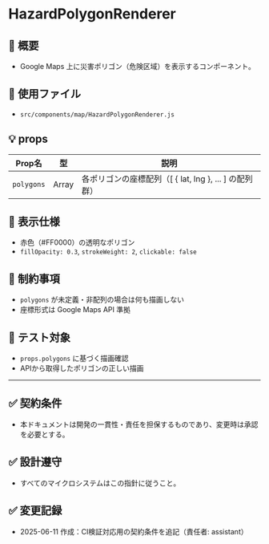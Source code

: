 # HazardPolygonRenderer

## 🧭 概要

- Google Maps 上に災害ポリゴン（危険区域）を表示するコンポーネント。

## 🔧 使用ファイル

- `src/components/map/HazardPolygonRenderer.js`

## 💡 props

| Prop名     | 型    | 説明                                                   |
| ---------- | ----- | ------------------------------------------------------ |
| `polygons` | Array | 各ポリゴンの座標配列（[ { lat, lng }, ... ] の配列群） |

## 🎨 表示仕様

- 赤色（#FF0000）の透明なポリゴン
- `fillOpacity: 0.3`, `strokeWeight: 2`, `clickable: false`

## 📌 制約事項

- `polygons` が未定義・非配列の場合は何も描画しない
- 座標形式は Google Maps API 準拠

## 🧪 テスト対象

- `props.polygons` に基づく描画確認
- APIから取得したポリゴンの正しい描画

---

## ✅ 契約条件

- 本ドキュメントは開発の一貫性・責任を担保するものであり、変更時は承認を必要とする。

## ✅ 設計遵守

- すべてのマイクロシステムはこの指針に従うこと。

## ✅ 変更記録

- 2025-06-11 作成：CI検証対応用の契約条件を追記（責任者: assistant）
